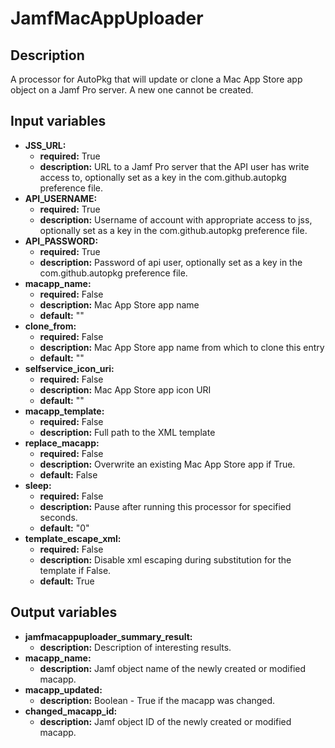 # JamfMacAppUploader

## Description

A processor for AutoPkg that will update or clone a Mac App Store app object on a Jamf Pro server. A new one cannot be created.

## Input variables

- **JSS_URL:**
  - **required:** True
  - **description:** URL to a Jamf Pro server that the API user has write access to, optionally set as a key in the com.github.autopkg preference file.
- **API_USERNAME:**
  - **required:** True
  - **description:** Username of account with appropriate access to jss, optionally set as a key in the com.github.autopkg preference file.
- **API_PASSWORD:**
  - **required:** True
  - **description:** Password of api user, optionally set as a key in the com.github.autopkg preference file.
- **macapp_name:**
  - **required:** False
  - **description:** Mac App Store app name
  - **default:** ""
- **clone_from:**
  - **required:** False
  - **description:** Mac App Store app name from which to clone this entry
  - **default:** ""
- **selfservice_icon_uri:**
  - **required:** False
  - **description:** Mac App Store app icon URI
  - **default:** ""
- **macapp_template:**
  - **required:** False
  - **description:** Full path to the XML template
- **replace_macapp:**
  - **required:** False
  - **description:** Overwrite an existing Mac App Store app if True.
  - **default:** False
- **sleep:**
  - **required:** False
  - **description:** Pause after running this processor for specified seconds.
  - **default:** "0"
- **template_escape_xml:**
  - **required:** False
  - **description:** Disable xml escaping during substitution for the template if False.
  - **default:** True

## Output variables

- **jamfmacappuploader_summary_result:**
  - **description:** Description of interesting results.
- **macapp_name:**
  - **description:** Jamf object name of the newly created or modified macapp.
- **macapp_updated:**
  - **description:** Boolean - True if the macapp was changed.
- **changed_macapp_id:**
  - **description:** Jamf object ID of the newly created or modified macapp.
